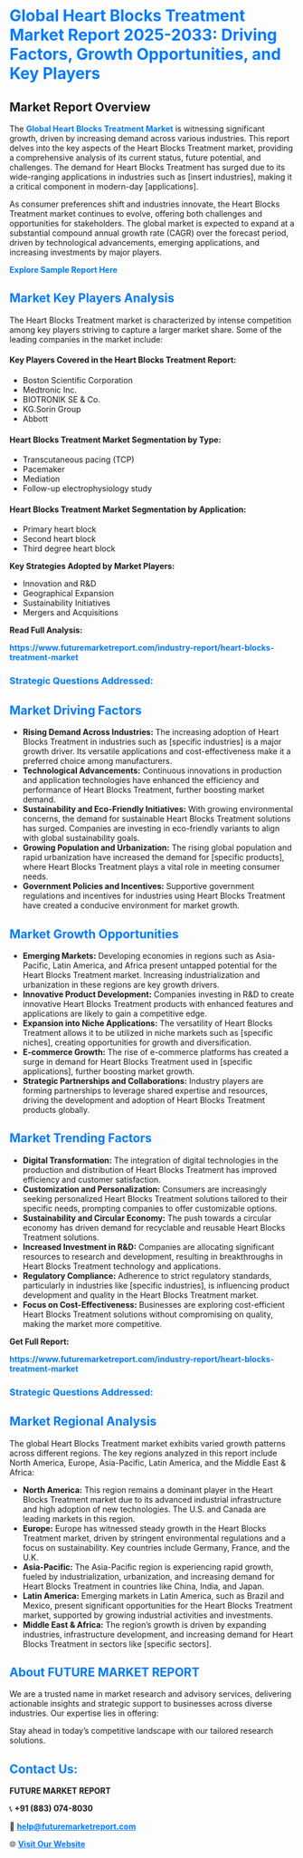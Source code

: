 <h1 style="color: #007BFF;">Global Heart Blocks Treatment Market Report 2025-2033: Driving Factors, Growth Opportunities, and Key Players</h1>

<section id="overview">
<h2>Market Report Overview</h2>
<p>The <a href="https://www.futuremarketreport.com/industry-report/heart-blocks-treatment-market" style="color: #007BFF; text-decoration: none;"><strong>Global Heart Blocks Treatment Market</strong></a> is witnessing significant growth, driven by increasing demand across various industries. This report delves into the key aspects of the Heart Blocks Treatment market, providing a comprehensive analysis of its current status, future potential, and challenges. The demand for Heart Blocks Treatment has surged due to its wide-ranging applications in industries such as [insert industries], making it a critical component in modern-day [applications].</p>
<p>As consumer preferences shift and industries innovate, the Heart Blocks Treatment market continues to evolve, offering both challenges and opportunities for stakeholders. The global market is expected to expand at a substantial compound annual growth rate (CAGR) over the forecast period, driven by technological advancements, emerging applications, and increasing investments by major players.</p>
</section>

<section id="overview">
<p><a href="https://www.futuremarketreport.com/request-sample/reportId=60555" style="color: #007BFF; text-decoration: none;"><strong>Explore Sample Report Here</strong></a></p>
</section>

<section id="key-players">
<h2 style="color: #007BFF;">Market Key Players Analysis</h2>
<p>The Heart Blocks Treatment market is characterized by intense competition among key players striving to capture a larger market share. Some of the leading companies in the market include:</p>
<h4>Key Players Covered in the Heart Blocks Treatment Report:</h4>
<ul><li>Boston Scientific Corporation</li><li>Medtronic Inc.</li><li>BIOTRONIK SE &amp; Co.</li><li>KG.Sorin Group</li><li>Abbott</li></ul>
<h4>Heart Blocks Treatment Market Segmentation by Type:</h4>
<ul><li>Transcutaneous pacing (TCP)</li><li>Pacemaker</li><li>Mediation</li><li>Follow-up electrophysiology study</li></ul>

<h4>Heart Blocks Treatment Market Segmentation by Application:</h4>
<ul><li>Primary heart block</li><li>Second heart block</li><li>Third degree heart block</li></ul>
<p><strong>Key Strategies Adopted by Market Players:</strong></p>
<ul>
<li>Innovation and R&D</li>
<li>Geographical Expansion</li>
<li>Sustainability Initiatives</li>
<li>Mergers and Acquisitions</li>
</ul>
</section>

<section>
<p><strong>Read Full Analysis: </strong></p><a href="https://www.futuremarketreport.com/industry-report/heart-blocks-treatment-market" style="color: #007BFF; text-decoration: none;"><strong>https://www.futuremarketreport.com/industry-report/heart-blocks-treatment-market</strong></a>
<h3 style="color: #007BFF;">Strategic Questions Addressed:</h3>
</section>

<section id="driving-factors">
<h2 style="color: #007BFF;">Market Driving Factors</h2>
<ul>
<li><strong>Rising Demand Across Industries:</strong> The increasing adoption of Heart Blocks Treatment in industries such as [specific industries] is a major growth driver. Its versatile applications and cost-effectiveness make it a preferred choice among manufacturers.</li>
<li><strong>Technological Advancements:</strong> Continuous innovations in production and application technologies have enhanced the efficiency and performance of Heart Blocks Treatment, further boosting market demand.</li>
<li><strong>Sustainability and Eco-Friendly Initiatives:</strong> With growing environmental concerns, the demand for sustainable Heart Blocks Treatment solutions has surged. Companies are investing in eco-friendly variants to align with global sustainability goals.</li>
<li><strong>Growing Population and Urbanization:</strong> The rising global population and rapid urbanization have increased the demand for [specific products], where Heart Blocks Treatment plays a vital role in meeting consumer needs.</li>
<li><strong>Government Policies and Incentives:</strong> Supportive government regulations and incentives for industries using Heart Blocks Treatment have created a conducive environment for market growth.</li>
</ul>
</section>

<section id="growth-opportunities">
<h2 style="color: #007BFF;">Market Growth Opportunities</h2>
<ul>
<li><strong>Emerging Markets:</strong> Developing economies in regions such as Asia-Pacific, Latin America, and Africa present untapped potential for the Heart Blocks Treatment market. Increasing industrialization and urbanization in these regions are key growth drivers.</li>
<li><strong>Innovative Product Development:</strong> Companies investing in R&D to create innovative Heart Blocks Treatment products with enhanced features and applications are likely to gain a competitive edge.</li>
<li><strong>Expansion into Niche Applications:</strong> The versatility of Heart Blocks Treatment allows it to be utilized in niche markets such as [specific niches], creating opportunities for growth and diversification.</li>
<li><strong>E-commerce Growth:</strong> The rise of e-commerce platforms has created a surge in demand for Heart Blocks Treatment used in [specific applications], further boosting market growth.</li>
<li><strong>Strategic Partnerships and Collaborations:</strong> Industry players are forming partnerships to leverage shared expertise and resources, driving the development and adoption of Heart Blocks Treatment products globally.</li>
</ul>
</section>

<section id="trending-factors">
<h2 style="color: #007BFF;">Market Trending Factors</h2>
<ul>
<li><strong>Digital Transformation:</strong> The integration of digital technologies in the production and distribution of Heart Blocks Treatment has improved efficiency and customer satisfaction.</li>
<li><strong>Customization and Personalization:</strong> Consumers are increasingly seeking personalized Heart Blocks Treatment solutions tailored to their specific needs, prompting companies to offer customizable options.</li>
<li><strong>Sustainability and Circular Economy:</strong> The push towards a circular economy has driven demand for recyclable and reusable Heart Blocks Treatment solutions.</li>
<li><strong>Increased Investment in R&D:</strong> Companies are allocating significant resources to research and development, resulting in breakthroughs in Heart Blocks Treatment technology and applications.</li>
<li><strong>Regulatory Compliance:</strong> Adherence to strict regulatory standards, particularly in industries like [specific industries], is influencing product development and quality in the Heart Blocks Treatment market.</li>
<li><strong>Focus on Cost-Effectiveness:</strong> Businesses are exploring cost-efficient Heart Blocks Treatment solutions without compromising on quality, making the market more competitive.</li>
</ul>
</section>

<section>
<p><strong>Get Full Report: </strong></p><a href="https://www.futuremarketreport.com/industry-report/heart-blocks-treatment-market" style="color: #007BFF; text-decoration: none;"><strong>https://www.futuremarketreport.com/industry-report/heart-blocks-treatment-market</strong></a>
<h3 style="color: #007BFF;">Strategic Questions Addressed:</h3>
</section>


<section id="regional-analysis">
<h2 style="color: #007BFF;">Market Regional Analysis</h2>
<p>The global Heart Blocks Treatment market exhibits varied growth patterns across different regions. The key regions analyzed in this report include North America, Europe, Asia-Pacific, Latin America, and the Middle East & Africa:</p>
<ul>
<li><strong>North America:</strong> This region remains a dominant player in the Heart Blocks Treatment market due to its advanced industrial infrastructure and high adoption of new technologies. The U.S. and Canada are leading markets in this region.</li>
<li><strong>Europe:</strong> Europe has witnessed steady growth in the Heart Blocks Treatment market, driven by stringent environmental regulations and a focus on sustainability. Key countries include Germany, France, and the U.K.</li>
<li><strong>Asia-Pacific:</strong> The Asia-Pacific region is experiencing rapid growth, fueled by industrialization, urbanization, and increasing demand for Heart Blocks Treatment in countries like China, India, and Japan.</li>
<li><strong>Latin America:</strong> Emerging markets in Latin America, such as Brazil and Mexico, present significant opportunities for the Heart Blocks Treatment market, supported by growing industrial activities and investments.</li>
<li><strong>Middle East & Africa:</strong> The region’s growth is driven by expanding industries, infrastructure development, and increasing demand for Heart Blocks Treatment in sectors like [specific sectors].</li>
</ul>
</section>

<footer>
<h2 style="color: #007BFF;">About FUTURE MARKET REPORT</h2>
<p>We are a trusted name in market research and advisory services, delivering actionable insights and strategic support to businesses across diverse industries. Our expertise lies in offering:</p>

<p>Stay ahead in today’s competitive landscape with our tailored research solutions.</p>

<h2 style="color: #007BFF;">Contact Us:</h2>
<p><strong>FUTURE MARKET REPORT</strong></p>
<p>📞 <strong>+91 (883) 074-8030</strong></p>
<p>📧 <strong><a href="mailto:help@futuremarketreport.com" style="color: #007BFF;">help@futuremarketreport.com</a></strong></p>
<p>🌐 <strong><a href="https://www.futuremarketreport.com/" style="color: #007BFF;">Visit Our Website</a></strong></p>
</footer>